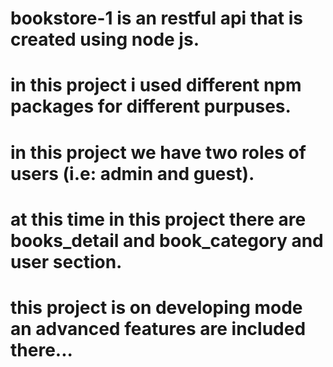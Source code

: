 # bookstore-1 is an restful api that is created using node js.
# in this project i used different npm packages for different purpuses.
# in this project we have two roles of users (i.e: admin and guest). 
# at this time in this project there are books_detail and book_category and user section.
# this project is on developing mode an advanced features are included there...

